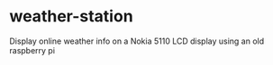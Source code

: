 # weather-station
Display online weather info on a Nokia 5110 LCD display using an old raspberry pi
